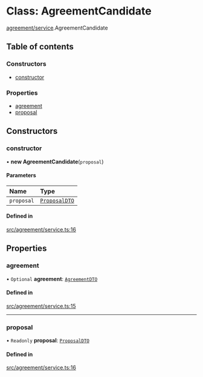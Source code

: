 # Class: AgreementCandidate

[agreement/service](../modules/agreement_service).AgreementCandidate

## Table of contents

### Constructors

- [constructor](agreement_service.AgreementCandidate#constructor)

### Properties

- [agreement](agreement_service.AgreementCandidate#agreement)
- [proposal](agreement_service.AgreementCandidate#proposal)

## Constructors

### constructor

• **new AgreementCandidate**(`proposal`)

#### Parameters

| Name | Type |
| :------ | :------ |
| `proposal` | [`ProposalDTO`](../interfaces/market_proposal.ProposalDTO) |

#### Defined in

[src/agreement/service.ts:16](https://github.com/golemfactory/golem-js/blob/c28a1b0/src/agreement/service.ts#L16)

## Properties

### agreement

• `Optional` **agreement**: [`AgreementDTO`](../interfaces/agreement_service.AgreementDTO)

#### Defined in

[src/agreement/service.ts:15](https://github.com/golemfactory/golem-js/blob/c28a1b0/src/agreement/service.ts#L15)

___

### proposal

• `Readonly` **proposal**: [`ProposalDTO`](../interfaces/market_proposal.ProposalDTO)

#### Defined in

[src/agreement/service.ts:16](https://github.com/golemfactory/golem-js/blob/c28a1b0/src/agreement/service.ts#L16)
